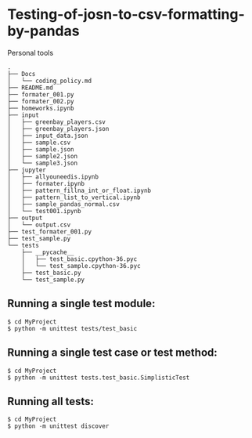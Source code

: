 # Testing-of-josn-to-csv-formatting-by-pandas
Personal tools

```
.
├── Docs
│   └── coding_policy.md
├── README.md
├── formater_001.py
├── formater_002.py
├── homeworks.ipynb
├── input
│   ├── greenbay_players.csv
│   ├── greenbay_players.json
│   ├── input_data.json
│   ├── sample.csv
│   ├── sample.json
│   ├── sample2.json
│   └── sample3.json
├── jupyter
│   ├── allyouneedis.ipynb
│   ├── formater.ipynb
│   ├── pattern_fillna_int_or_float.ipynb
│   ├── pattern_list_to_vertical.ipynb
│   ├── sample_pandas_normal.csv
│   └── test001.ipynb
├── output
│   └── output.csv
├── test_formater_001.py
├── test_sample.py
└── tests
    ├── __pycache__
    │   ├── test_basic.cpython-36.pyc
    │   └── test_sample.cpython-36.pyc
    ├── test_basic.py
    └── test_sample.py

```

## Running a single test module:
```
$ cd MyProject
$ python -m unittest tests/test_basic
```

## Running a single test case or test method:
```
$ cd MyProject
$ python -m unittest tests.test_basic.SimplisticTest
```

## Running all tests:
```
$ cd MyProject
$ python -m unittest discover
```
